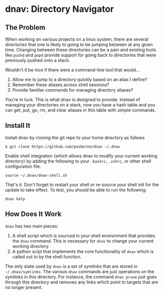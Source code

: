 dnav: Directory Navigator
=========================

The Problem
-----------

When working on various projects on a linux system, there are several
directories that one is likely to going to be jumping between at any
given time.  Changing between these directories can be a pain and
existing tools like `pushd` and `popd` provide support for going back
to directories that were previously pushed onto a stack.

Wouldn't it be nice if there were a command-line tool that would...

1. Allow me to jump to a directory quickly based on an alias I define?
2. Remember these aliases across shell sessions?
3. Provide familiar commands for managing directory aliases?

You're in luck.  This is what dnav is designed to provide.  Instead of
managing your directories on a stack, now you have a hash table and
you can get, put, go, rm, and clear aliases in this table with simple
commands.

Install It
----------

Install dnav by cloning the git repo to your home directory as follows

    $ git clone https://github.com/posborne/dnav ~/.dnav

Enable shell integration (which allows dnav to modify your current
working directory) by adding the following to your `.bashrc`,
`.zshrc`, or other shell configuration file.

    source ~/.dnav/dnav-shell.sh

That's it.  Don't forget to restart your shell or re-source your shell
init for the update to take effect.  To test, you should be able to
run the following:

    dnav help

How Does It Work
----------------

`dnav` has two main pieces:

1. A shell script which is sourced in your shell environment that
   provides the `dnav` command.  This is necessary for `dnav` to
   change your current working directory.
2. A python scipt that implements the core functionality of `dnav`
   which is called out to by the shell function.

The only state used by `dnav` is a set of symlinks that are stored in
`~/.dnav/symlinks`.  The various `dnav` commands are just operations
on the symlinks in this directory.  For instance, the command `dnav
prune` just goes through this directory and removes any links which
point to targets that are no longer present.
